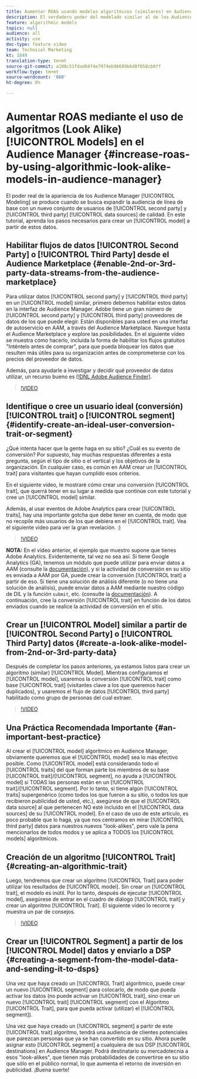 ```yaml
---
title: Aumentar ROAS usando modelos algorítmicos (similares) en Audience Manager
description: El verdadero poder del modelado similar al de los Audience Manager viene cuando se busca expandir la audiencia de línea de base en comparación con un conjunto de usuarios nuevos y de calidad de fuentes de datos de terceros. En este tutorial, aprenda los pasos para crear un modelo a partir de estos datos.
feature: algorithmic models
topics: null
audience: all
activity: use
doc-type: feature video
team: Technical Marketing
kt: 1849
translation-type: tm+mt
source-git-commit: a108c51fdad66f4e7974eb96609b6d8f058cb6ff
workflow-type: tm+mt
source-wordcount: '860'
ht-degree: 0%

---
```



# Aumentar ROAS mediante el uso de algoritmos (Look Alike) [!UICONTROL Models] en el Audience Manager {#increase-roas-by-using-algorithmic-look-alike-models-in-audience-manager}

El poder real de la apariencia de los Audience Manager [!UICONTROL Modeling] se produce cuando se busca expandir la audiencia de línea de base con un nuevo conjunto de usuarios de [!UICONTROL second party] y [!UICONTROL third party] [!UICONTROL data sources] de calidad. En este tutorial, aprenda los pasos necesarios para crear un [!UICONTROL model] a partir de estos datos.

## Habilitar flujos de datos [!UICONTROL Second Party] o [!UICONTROL Third Party] desde el Audience Marketplace {#enable-2nd-or-3rd-party-data-streams-from-the-audience-marketplace}

Para utilizar datos [!UICONTROL second party] y [!UICONTROL third party] en un [!UICONTROL model] similar, primero debemos habilitar estos datos en la interfaz de Audience Manager. Adobe tiene un gran número de [!UICONTROL second party] y [!UICONTROL third party] proveedores de datos de los que puede elegir. Están disponibles para usted en una interfaz de autoservicio en AAM, a través del Audience Marketplace. Navegue hasta el Audience Marketplace y explore las posibilidades. En el siguiente vídeo se muestra cómo hacerlo, incluida la forma de habilitar los flujos gratuitos &quot;Inténtelo antes de comprar&quot;, para que pueda bloquear los datos que resulten más útiles para su organización antes de comprometerse con los precios del proveedor de datos.

Además, para ayudarle a investigar y decidir qué proveedor de datos utilizar, un recurso bueno es [[!DNL Adobe Audience Finder]](https://www.adobe-audience-finder.com/).

>[!VIDEO](https://video.tv.adobe.com/v/25188/?quality=12)

## Identifique o cree un usuario ideal (conversión) [!UICONTROL trait] o [!UICONTROL segment] {#identify-create-an-ideal-user-conversion-trait-or-segment}

¿Qué intenta hacer que la gente haga en su sitio? ¿Cuál es su evento de conversión? Por supuesto, hay muchas respuestas diferentes a esta pregunta, según el tipo de sitio o el vertical y los objetivos de la organización. En cualquier caso, es común en AAM crear un [!UICONTROL trait] para visitantes que hayan cumplido esos criterios.

En el siguiente video, le mostraré cómo crear una conversión [!UICONTROL trait], que querrá tener en su lugar a medida que continúe con este tutorial y cree un [!UICONTROL model] similar.

Además, al usar eventos de Adobe Analytics para crear [!UICONTROL traits], hay una importante gotcha que debe tener en cuenta, de modo que no recopile más usuarios de los que debiera en el [!UICONTROL trait]. Vea el siguiente video para ver la gran revelación. :)

>[!VIDEO](https://video.tv.adobe.com/v/23431/?quality=12)

**NOTA:** En el vídeo anterior, el ejemplo que muestro supone que tienes Adobe Analytics. Evidentemente, tal vez no sea así. Si tiene Google Analytics (GA), tenemos un módulo que puede utilizar para enviar datos a AAM (consulte la [documentación](https://marketing.adobe.com/resources/help/en_US/aam/dil-google-universal-analytics.html)), y si la actividad de conversión en su sitio es enviada a AAM por GA, puede crear la conversión [!UICONTROL trait] a partir de eso. Si tiene una solución de análisis diferente (o no tiene una solución de análisis), puede enviar datos a AAM mediante nuestro código de DIL y la función `submit`, etc. (consulte la [documentación](https://marketing.adobe.com/resources/help/en_US/aam/c_dil.html)). A continuación, cree la conversión [!UICONTROL trait] en función de los datos enviados cuando se realice la actividad de conversión en el sitio.

## Crear un [!UICONTROL Model] similar a partir de [!UICONTROL Second Party] o [!UICONTROL Third Party] datos {#create-a-look-alike-model-from-2nd-or-3rd-party-data}

Después de completar los pasos anteriores, ya estamos listos para crear un algoritmo (similar) [!UICONTROL Model]. Mientras configuramos el [!UICONTROL model], usaremos la conversión [!UICONTROL trait] como base [!UICONTROL trait] (visitantes clave a los que queremos hacer duplicados), y usaremos el flujo de datos [!UICONTROL third party] habilitado como grupo de personas del cual extraer.

>[!VIDEO](https://video.tv.adobe.com/v/25190/?quality-12)

## Una Práctica Recomendada Importante {#an-important-best-practice}

Al crear el [!UICONTROL model] algorítmico en Audience Manager, obviamente queremos que el [!UICONTROL model] sea lo más efectivo posible. Como [!UICONTROL model] está considerando todo el [!UICONTROL traits] del que forman parte los miembros de su base [!UICONTROL trait]/[!UICONTROL segment], no ayuda a [!UICONTROL model] si TODAS las personas están en un [!UICONTROL trait]/[!UICONTROL segment]. Por lo tanto, si tiene algún [!UICONTROL traits] supergenérico (como todos los que fueron a su sitio, o todos los que recibieron publicidad de usted, etc.), asegúrese de que el [!UICONTROL data source] al que pertenecen NO esté incluido en el [!UICONTROL data sources] de su [!UICONTROL model]. En el caso de uso de este artículo, es poco probable que lo haga, ya que nos centramos en mirar [!UICONTROL third party] datos para nuestros nuevos &quot;look-alikes&quot;, pero vale la pena mencionarlos de todos modos y se aplica a TODOS los [!UICONTROL models] algorítmicos.

## Creación de un algoritmo [!UICONTROL Trait] {#creating-an-algorithmic-trait}

Luego, tendremos que crear un algoritmo [!UICONTROL Trait] para poder utilizar los resultados de [!UICONTROL model]. Sin crear un [!UICONTROL trait], el modelo es inútil. Por lo tanto, después de ejecutar [!UICONTROL model], asegúrese de entrar en el cuadro de diálogo [!UICONTROL trait] y crear un algoritmo [!UICONTROL Trait]. El siguiente vídeo lo recorre y muestra un par de consejos.

>[!VIDEO](https://video.tv.adobe.com/v/25191/?quality=12)

## Crear un [!UICONTROL Segment] a partir de los [!UICONTROL Model] datos y enviarlo a DSP {#creating-a-segment-from-the-model-data-and-sending-it-to-dsps}

Una vez que haya creado un [!UICONTROL Trait] algorítmico, puede crear un nuevo [!UICONTROL segment] para colocarlo, de modo que pueda activar los datos (no puede activar un [!UICONTROL trait], sino crear un nuevo [!UICONTROL trait] [!UICONTROL segment] con el Algoritmo [!UICONTROL Trait], para que pueda activar (utilizar) el [!UICONTROL segment]).

Una vez que haya creado un [!UICONTROL segment] a partir de este [!UICONTROL trait] algoritmo, tendrá una audiencia de clientes potenciales que parezcan personas que ya se han convertido en su sitio. Ahora puede asignar esto [!UICONTROL segment] a cualquiera de sus DSP [!UICONTROL destinations] en Audience Manager. Podrá destinatario su mercadotecnia a esos &quot;look-alikes&quot;, que tienen más probabilidades de convertirse en su sitio que sólo en el público normal, lo que aumenta el retorno de inversión en publicidad. ¡Buena suerte!
